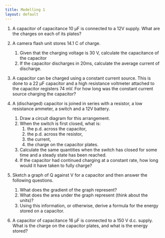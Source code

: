 ```yaml
---
title: Modelling 1
layout: default
---
```

1. A capacitor of capacitance 10 &micro;F is connected to a 12V supply.  What are the charges on each of its plates?

1. A camera flash unit stores 14.1 C of charge.
	1. Given that the charging voltage is 30 V, calculate the capacitance of the capacitor
	1. If the capacitor discharges in 20ms, calculate the average current of discharge.

1. A capacitor can be charged using a constant current source.  This is done to a 22 &micro;F capacitor and a high resistance voltmeter attached to the capacitor registers 74 mV.  For how long was the constant current source charging the capacitor?

1. A (discharged) capacitor is joined in series with a resistor, a low resistance ammeter, a switch and a 12V battery.
	1. Draw a circuit diagram for this arrangement.
	1. When the switch is first closed, what is:
		1. the p.d. across the capacitor,
		1. the p.d. across the resistor,
		1. the current,
		1. the charge on the capacitor plates.
	1. Calculate the same quantities when the switch has closed for some time and a steady state has been reached.
	1. If the capacitor had continued charging at a constant rate, how long would it have taken to fully charge?

1. Sketch a graph of Q against V for a capacitor and then answer the following questions.
	1. What does the gradient of the graph represent?
	1. What does the area under the graph represent (think about the units)?
	1. Using this information, or otherwise, derive a formula for the energy stored on a capacitor.

1. A capacitor of capacitance 16 &micro;F is connected to a 150 V d.c. supply.  What is the charge on the capacitor plates, and what is the energy stored?